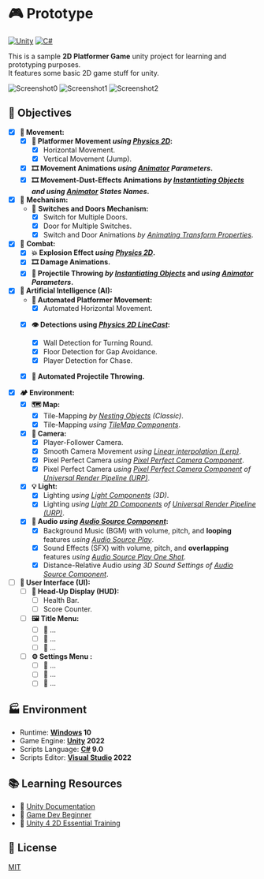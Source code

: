 # 🎮 Prototype 

[![Unity](https://img.shields.io/badge/Unity-2022.1.10f1-blue?logo=unity)](https://github.com/topics/unity)
[![C#](https://img.shields.io/badge/C%23-9.0-blue?logo=c-sharp)](https://github.com/topics/csharp)

This is a sample **2D Platformer Game** unity project for learning and prototyping purposes.<br />
It features some basic 2D game stuff for unity.

![Screenshot0](./Screenshot0.gif)
![Screenshot1](./Screenshot1.gif)
![Screenshot2](./Screenshot2.gif)

## 🎯 Objectives

- [x] **🚀 Movement:**
    - [x] **🏃 Platformer Movement _using [Physics 2D](https://docs.unity3d.com/Manual/Physics2DReference.html)_:**
        - [x] Horizontal Movement.
        - [x] Vertical Movement (Jump).
    - [x] **🎞️ Movement Animations _using [Animator](https://docs.unity3d.com/Manual/AnimatorWindow.html) Parameters_.**
    - [x] **🎞️ Movement-Dust-Effects Animations _by [Instantiating Objects](https://docs.unity3d.com/ScriptReference/Object.Instantiate.html) and using [Animator](https://docs.unity3d.com/Manual/AnimatorWindow.html) States Names_.**

- [x] 🔌 **Mechanism:**
    - 🚪 **Switches and Doors Mechanism:**
        - [x] Switch for Multiple Doors.
        - [x] Door for Multiple Switches.
        - [x] Switch and Door Animations _by [Animating Transform Properties](https://docs.unity3d.com/Manual/animeditor-AnimatingAGameObject.html)_.

- [x] 🤺 **Combat:**
    - [x] **💥 Explosion Effect _using [Physics 2D](https://docs.unity3d.com/Manual/Physics2DReference.html)_.** 
    - [x] **🎞️ Damage Animations.**
    - [x] **🏹 Projectile Throwing _by [Instantiating Objects](https://docs.unity3d.com/ScriptReference/Object.Instantiate.html)_ and _using [Animator](https://docs.unity3d.com/Manual/AnimatorWindow.html) Parameters_.**

- [x] **🤖 Artificial Intelligence (AI):**
    - **🏃 Automated Platformer Movement:**
        - [x] Automated Horizontal Movement.
    - [x] **👁️ Detections using _[Physics 2D LineCast](https://docs.unity3d.com/ScriptReference/Physics2D.Linecast.html)_:**
        - [x] Wall Detection for Turning Round.
        - [x] Floor Detection for Gap Avoidance.
        - [x] Player Detection for Chase.
    - [x] **🏹 Automated Projectile Throwing.**


- [x] **🏕️ Environment:**
    - [x] **🗺️ Map:**
        - [x] Tile-Mapping _by [Nesting Objects](https://docs.unity3d.com/Manual/Hierarchy.html) (Classic)_.
        - [x] Tile-Mapping _using [TileMap Components](https://docs.unity3d.com/Manual/class-Tilemap.html)_.
    - [x] **🎥 Camera:**
        - [x] Player-Follower Camera.
        - [x] Smooth Camera Movement _using [Linear interpolation (Lerp)](https://en.wikipedia.org/wiki/Linear_interpolation)_.
        - [x] Pixel Perfect Camera _using [Pixel Perfect Camera Component](https://docs.unity3d.com/Packages/com.unity.2d.pixel-perfect@4.0/manual/index.html)_.
        - [x] Pixel Perfect Camera _using [Pixel Perfect Camera Component](https://docs.unity3d.com/Packages/com.unity.render-pipelines.universal@13.1/manual/2d-pixelperfect.html) of [Universal Render Pipeline (URP)](https://docs.unity3d.com/Packages/com.unity.render-pipelines.universal@13.1/manual/index.html)_.
    - [x] **💡 Light:**
        - [x] Lighting _using [Light Components](https://docs.unity3d.com/Manual/Lights.html) (3D)_.
        - [x] Lighting _using [Light 2D Components](https://docs.unity3d.com/Packages/com.unity.render-pipelines.universal@13.1/manual/Lights-2D-intro.html) of [Universal Render Pipeline (URP)](https://docs.unity3d.com/Packages/com.unity.render-pipelines.universal@13.1/manual/index.html)_.
    - [x] **📣 Audio _using [Audio Source Component](https://docs.unity3d.com/Manual/class-AudioSource.html)_:**
        - [x] Background Music (BGM) with volume, pitch, and **looping** features _using [Audio Source Play](https://docs.unity3d.com/ScriptReference/AudioSource.Play.html)_.
        - [x] Sound Effects (SFX) with volume, pitch, and **overlapping** features _using [Audio Source Play One Shot](https://docs.unity3d.com/ScriptReference/AudioSource.PlayOneShot.html)_.
        - [x] Distance-Relative Audio _using 3D Sound Settings of [Audio Source Component](https://docs.unity3d.com/Manual/class-AudioSource.html)_.

- [ ] **🔲 User Interface (UI):**
    - [ ] **💯 Head-Up Display (HUD):**
        - [ ] Health Bar.
        - [ ] Score Counter.
    - [ ] **🖼️ Title Menu:**
        - [ ] 🚧 ...
        - [ ] 🚧 ...
        - [ ] 🚧 ...
    - [ ] **⚙️ Settings Menu :**
        - [ ] 🚧 ...
        - [ ] 🚧 ...
        - [ ] 🚧 ...

## 🏭 Environment

- Runtime: **[Windows](https://www.microsoft.com/en-us/windows) 10**
- Game Engine: **[Unity](https://unity.com) 2022**
- Scripts Language: **[C#](https://github.com/dotnet/csharplang) 9.0**
- Scripts Editor: **[Visual Studio](https://visualstudio.microsoft.com) 2022**

## 📚 Learning Resources

- 📕 [Unity Documentation](https://docs.unity.com)
- 📼 [Game Dev Beginner](https://www.youtube.com/@GameDevBeginner/videos)
- 📼 [Unity 4 2D Essential Training](https://www.linkedin.com/learning/unity-4-2d-essential-training)

## 📄 License
[MIT](./LICENSE)